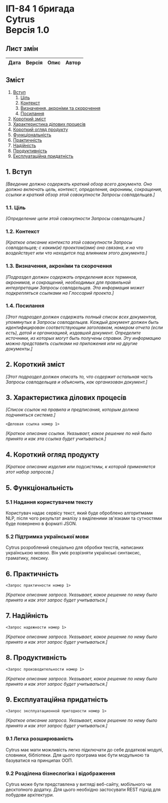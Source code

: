 # ІП-84 1 бригада <br> Cytrus <br> Версія 1.0
## Лист змін
| Дата | Версія | Опис | Автор |
|------|--------|------|-------|

## Зміст
1. [Вступ](https://github.com/NeProgramist/Cytrus/blob/master/doc/RUP.md#1-%D0%B2%D1%81%D1%82%D1%83%D0%BF)
    1. [Ціль](https://github.com/NeProgramist/Cytrus/blob/master/doc/RUP.md#11-%D1%86%D1%96%D0%BB%D1%8C)
    2. [Контекст](https://github.com/NeProgramist/Cytrus/blob/master/doc/RUP.md#12-%D0%BA%D0%BE%D0%BD%D1%82%D0%B5%D0%BA%D1%81%D1%82)
    3. [Визначення, акроніми та скорочення](https://github.com/NeProgramist/Cytrus/blob/master/doc/RUP.md#13-%D0%B2%D0%B8%D0%B7%D0%BD%D0%B0%D1%87%D0%B5%D0%BD%D0%BD%D1%8F-%D0%B0%D0%BA%D1%80%D0%BE%D0%BD%D1%96%D0%BC%D0%B8-%D1%82%D0%B0-%D1%81%D0%BA%D0%BE%D1%80%D0%BE%D1%87%D0%B5%D0%BD%D0%BD%D1%8F)
    4. [Посилання](https://github.com/NeProgramist/Cytrus/blob/master/doc/RUP.md#14-%D0%BF%D0%BE%D1%81%D0%B8%D0%BB%D0%B0%D0%BD%D0%BD%D1%8F)
2. [Короткий зміст](https://github.com/NeProgramist/Cytrus/blob/master/doc/RUP.md#2-%D0%BA%D0%BE%D1%80%D0%BE%D1%82%D0%BA%D0%B8%D0%B9-%D0%B7%D0%BC%D1%96%D1%81%D1%82)
3. [Характеристика ділових процесів](https://github.com/NeProgramist/Cytrus/blob/master/doc/RUP.md#3-%D1%85%D0%B0%D1%80%D0%B0%D0%BA%D1%82%D0%B5%D1%80%D0%B8%D1%81%D1%82%D0%B8%D0%BA%D0%B0-%D0%B4%D1%96%D0%BB%D0%BE%D0%B2%D0%B8%D1%85-%D0%BF%D1%80%D0%BE%D1%86%D0%B5%D1%81%D1%96%D0%B2)
4. [Короткий огляд продукту](https://github.com/NeProgramist/Cytrus/blob/master/doc/RUP.md#4-%D0%BA%D0%BE%D1%80%D0%BE%D1%82%D0%BA%D0%B8%D0%B9-%D0%BE%D0%B3%D0%BB%D1%8F%D0%B4-%D0%BF%D1%80%D0%BE%D0%B4%D1%83%D0%BA%D1%82%D1%83)
5. [Функціональність](https://github.com/NeProgramist/Cytrus/blob/master/doc/RUP.md#4-%D0%BA%D0%BE%D1%80%D0%BE%D1%82%D0%BA%D0%B8%D0%B9-%D0%BE%D0%B3%D0%BB%D1%8F%D0%B4-%D0%BF%D1%80%D0%BE%D0%B4%D1%83%D0%BA%D1%82%D1%83)
6. [Практичність](https://github.com/NeProgramist/Cytrus/blob/master/doc/RUP.md#6-%D0%BF%D1%80%D0%B0%D0%BA%D1%82%D0%B8%D1%87%D0%BD%D1%96%D1%81%D1%82%D1%8C)
7. [Надійність](https://github.com/NeProgramist/Cytrus/blob/master/doc/RUP.md#7-%D0%BD%D0%B0%D0%B4%D1%96%D0%B9%D0%BD%D1%96%D1%81%D1%82%D1%8C)
8. [Продуктивність](https://github.com/NeProgramist/Cytrus/blob/master/doc/RUP.md#8-%D0%BF%D1%80%D0%BE%D0%B4%D1%83%D0%BA%D1%82%D0%B8%D0%B2%D0%BD%D1%96%D1%81%D1%82%D1%8C)
9. [Експлуатаційна придатність](https://github.com/NeProgramist/Cytrus/blob/master/doc/RUP.md#9-%D0%B5%D0%BA%D1%81%D0%BF%D0%BB%D1%83%D0%B0%D1%82%D0%B0%D1%86%D1%96%D0%B9%D0%BD%D0%B0-%D0%BF%D1%80%D0%B8%D0%B4%D0%B0%D1%82%D0%BD%D1%96%D1%81%D1%82%D1%8C)

## 1. Вступ

_[Введение должно содержать краткий обзор всего документа. Оно должно включать цель, контекст, определения, акронимы, сокращения, ссылки и краткий обзор этой совокупности Запросы совладельцев.]_

### 1.1. Ціль

_[Определение цели этой совокупности Запросы совладельцев.]_

### 1.2. Контекст

_[Краткое описание контекста этой совокупности Запросы совладельцев; с каким(и) проектом(ами) она связана, и на что воздействует или что находится под влиянием этого документа.]_

### 1.3. Визначення, акроніми та скорочення

_[Подраздел должен содержать определения всех терминов, акронимов, и сокращений, необходимых для правильной интерпретации Запросы совладельцев. Эта информация может подкрепляться ссылками на Глоссарий проекта.]_

### 1.4. Посилання

_[Этот подраздел должен содержать полный список всех документов, упомянутых в Запросы совладельцев. Каждый документ должен быть идентифицирован соответствующим заголовком, номером отчета (если есть), датой и организацией, издавшей документ. Определите источники, из которых могут быть получены справки. Эту информацию можно представить ссылками на приложения или на другие документы.]_

## 2. Короткий зміст

_[Этот подраздел должен описать то, что содержит остальная часть Запросы совладельцев и объяснить, как организован документ.]_

## 3. Характеристика ділових процесів

_[Список ссылок на правила и предписания, которым должна подчиняться система.]_

`<Деловая ссылка номер 1>`

_[Краткое описание ссылки. Указывает, какое решение по ней было принято и как эта ссылка будет учитываться.]_

## 4. Короткий огляд продукту

_[Краткое описание изделия или подсистемы, к которой применяется этот набор запросов.]_

## 5. Функціональність

### 5.1 Надання користувачем тексту

Користувач надає сервісу текст, який буде оброблено алгоритмами NLP, після чого результат аналізу з виділеними зв'язками та сутностями буде повернено в форматі JSON.

### 5.2 Підтримка української мови

Cytrus розроблений спеціально для обробки текстів, написаних українською мовою. Він уміє розрізняти українські синтаксис, граматику, лексику.

## 6. Практичність

`<Запрос практичности номер 1>`

_[Краткое описание запроса. Указывает, какое решение по нему было принято и как этот запрос будет учитываться.]_

## 7. Надійність

`<Запрос надежности номер 1>`

_[Краткое описание запроса. Указывает, какое решение по нему было принято и как этот запрос будет учитываться.]_

## 8. Продуктивність

`<Запрос производительности номер 1>`

_[Краткое описание запроса. Указывает, какое решение по нему было принято и как этот запрос будет учитываться.]_

## 9. Експлуатаційна придатність

`<Запрос эксплуатационной пригодности номер 1>`

_[Краткое описание запроса. Указывает, какое решение по нему было принято и как этот запрос будет учитываться.]_

### 9.1 Легка розширюваність

Cytrus має мати можливість легко підключати до себе додаткові модулі, словники, бібліотеки. Для цього програма має бути модульною та базуватися на принципах ООП.

### 9.2 Розділена бізнеслогіка і відображення

Cytrus може бути представлена у вигляді веб-сайту, мобільного чи десктопного додатку. Для цього необхідно застосувати REST підхід для побудови архітектури.

